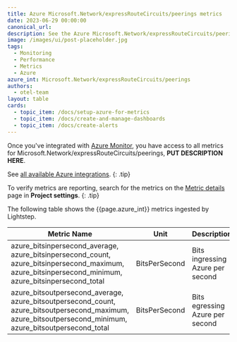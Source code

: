 ```yaml
---
title: Azure Microsoft.Network/expressRouteCircuits/peerings metrics
date: 2023-06-29 00:00:00
canonical_url:
description: See the Azure Microsoft.Network/expressRouteCircuits/peerings metrics ingested by Lightstep Observability
image: /images/ui/post-placeholder.jpg
tags:
  - Monitoring
  - Performance
  - Metrics
  - Azure
azure_int: Microsoft.Network/expressRouteCircuits/peerings
authors:
  - otel-team
layout: table
cards:
  - topic_item: /docs/setup-azure-for-metrics
  - topic_item: /docs/create-and-manage-dashboards
  - topic_item: /docs/create-alerts
---
```

Once you've integrated with [Azure Monitor](/docs/setup-azure-for-metrics), you have access to all metrics for Microsoft.Network/expressRouteCircuits/peerings, **PUT DESCRIPTION HERE**. 

See [all available Azure integrations](/docs/azure-metrics).
{: .tip}

To verify metrics are reporting, search for the metrics on the [Metric details](/docs/manage-metric-details) page in **Project settings**.
{: .tip}

The following table shows the {{page.azure_int}} metrics ingested by Lightstep.
<table class="table-aws">
<colgroup><col span="1" style="width: 35%;" /><col span="1" style="width: 15%;" /><col span="1" style="width: 35%;" /></colgroup>
  <thead>
    <th>Metric Name</th>
    <th>Unit</th>
    <th>Description</th>
  </thead>
  <tr>
    <td>azure_bitsinpersecond_average, azure_bitsinpersecond_count, azure_bitsinpersecond_maximum, azure_bitsinpersecond_minimum, azure_bitsinpersecond_total</td>
    <td>BitsPerSecond</td>
    <td>Bits ingressing Azure per second</td>
  </tr>
  <tr>
    <td>azure_bitsoutpersecond_average, azure_bitsoutpersecond_count, azure_bitsoutpersecond_maximum, azure_bitsoutpersecond_minimum, azure_bitsoutpersecond_total</td>
    <td>BitsPerSecond</td>
    <td>Bits egressing Azure per second</td>
  </tr>
</table>
